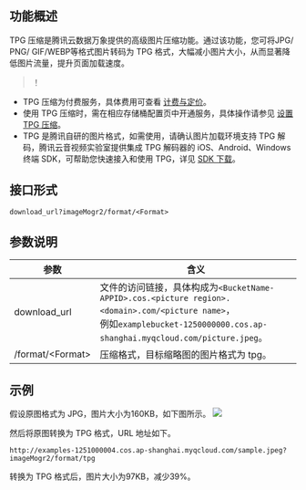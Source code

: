 ## 功能概述

TPG 压缩是腾讯云数据万象提供的高级图片压缩功能。通过该功能，您可将JPG/ PNG/ GIF/WEBP等格式图片转码为 TPG 格式，大幅减小图片大小，从而显著降低图片流量，提升页面加载速度。

>！
- TPG 压缩为付费服务，具体费用可查看 [计费与定价](https://cloud.tencent.com/doc/product/460/6970)。
- 使用 TPG 压缩时，需在相应存储桶配置页中开通服务，具体操作请参见 [设置 TPG 压缩](https://cloud.tencent.com/document/product/460/44763)。
- TPG 是腾讯自研的图片格式，如需使用，请确认图片加载环境支持 TPG 解码，腾讯云音视频实验室提供集成 TPG 解码器的 iOS、Android、Windows 终端 SDK，可帮助您快速接入和使用 TPG，详见 [SDK 下载](https://cloud.tencent.com/document/product/875/18366)。


## 接口形式

```plaintext
download_url?imageMogr2/format/<Format>
```

## 参数说明

| 参数                 | 含义                                                         |
| -------------------- | ------------------------------------------------------------ |
| download_url | 文件的访问链接，具体构成为`<BucketName-APPID>.cos.<picture region>.<domain>.com/<picture name>`，<br>例如`examplebucket-1250000000.cos.ap-shanghai.myqcloud.com/picture.jpeg`。 |
| /format/&lt;Format>  | 压缩格式，目标缩略图的图片格式为 tpg。 |


## 示例

假设原图格式为 JPG，图片大小为160KB，如下图所示。
![](https://main.qcloudimg.com/raw/8539c13ce879348e19f51704b753af60.jpg)

然后将原图转换为 TPG 格式，URL 地址如下。

```plaintext
http://examples-1251000004.cos.ap-shanghai.myqcloud.com/sample.jpeg?imageMogr2/format/tpg
```

转换为 TPG 格式后，图片大小为97KB，减少39%。
